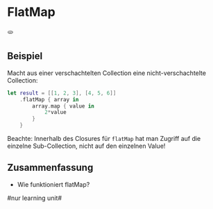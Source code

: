 # FlatMap
🫓

## Beispiel

Macht aus einer verschachtelten Collection eine nicht-verschachtelte Collection:

```swift
let result = [[1, 2, 3], [4, 5, 6]]
    .flatMap { array in
        array.map { value in
            2*value
        }
    }
```

Beachte: Innerhalb des Closures für `flatMap` hat man Zugriff auf die einzelne Sub-Collection, nicht auf den einzelnen Value!

## Zusammenfassung
- Wie funktioniert flatMap?



#nur learning unit#